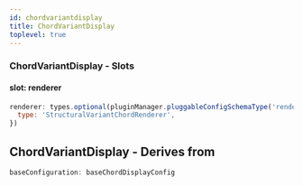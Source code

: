 ```yaml
---
id: chordvariantdisplay
title: ChordVariantDisplay
toplevel: true
---
```


### ChordVariantDisplay - Slots

#### slot: renderer

```js
renderer: types.optional(pluginManager.pluggableConfigSchemaType('renderer'), {
  type: 'StructuralVariantChordRenderer',
})
```

## ChordVariantDisplay - Derives from

```js
baseConfiguration: baseChordDisplayConfig
```

